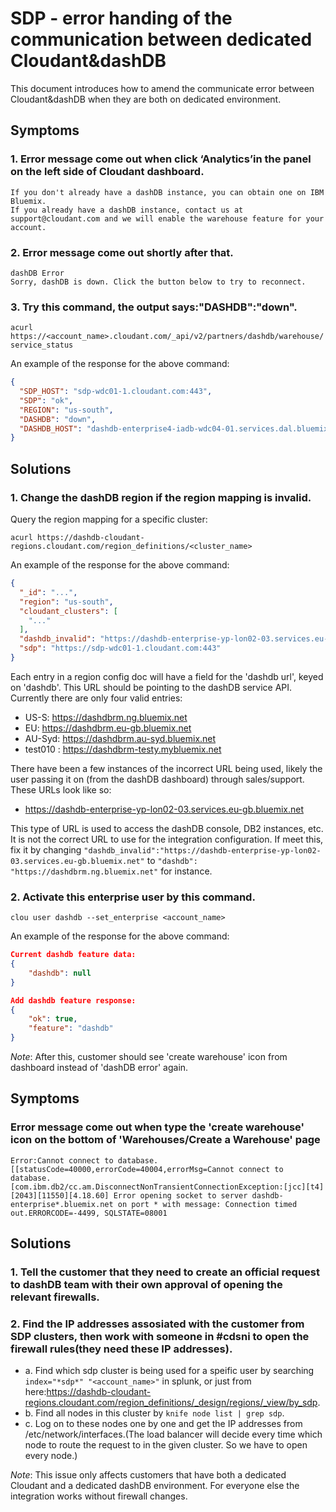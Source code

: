 # SDP - error handing of the communication between dedicated Cloudant&dashDB

This document introduces how to amend the communicate error between Cloudant&dashDB when they are both on dedicated environment.

## Symptoms

### 1. Error message come out when click ‘Analytics’in the panel on the left side of Cloudant dashboard.

    If you don't already have a dashDB instance, you can obtain one on IBM Bluemix.
    If you already have a dashDB instance, contact us at support@cloudant.com and we will enable the warehouse feature for your account.

### 2. Error message come out shortly after that.
 
    dashDB Error
    Sorry, dashDB is down. Click the button below to try to reconnect.
       
### 3. Try this command, the output says:"DASHDB":"down".
 
`acurl https://<account_name>.cloudant.com/_api/v2/partners/dashdb/warehouse/service_status`

An example of the response for the above command:
```json
{
  "SDP_HOST": "sdp-wdc01-1.cloudant.com:443", 
  "SDP": "ok", 
  "REGION": "us-south", 
  "DASHDB": "down", 
  "DASHDB_HOST": "dashdb-enterprise4-iadb-wdc04-01.services.dal.bluemix.net"
}
```

## Solutions

### 1. Change the dashDB region if the region mapping is invalid.

Query the region mapping for a specific cluster:

`acurl https://dashdb-cloudant-regions.cloudant.com/region_definitions/<cluster_name>`

An example of the response for the above command:
```json
{
  "_id": "...",
  "region": "us-south",
  "cloudant_clusters": [
    "..."
  ],
  "dashdb_invalid": "https://dashdb-enterprise-yp-lon02-03.services.eu-gb.bluemix.net",
  "sdp": "https://sdp-wdc01-1.cloudant.com:443"
}
```

Each entry in a region config doc will have a field for the 'dashdb url', keyed on 'dashdb'. This URL should be pointing to the dashDB service API. Currently there are only four valid entries:
  - US-S: https://dashdbrm.ng.bluemix.net
  - EU: https://dashdbrm.eu-gb.bluemix.net
  - AU-Syd: https://dashdbrm.au-syd.bluemix.net
  - test010 : https://dashdbrm-testy.mybluemix.net

There have been a few instances of the incorrect URL being used, likely the user passing it on (from the dashDB dashboard) through sales/support. These URLs look like so:
  - https://dashdb-enterprise-yp-lon02-03.services.eu-gb.bluemix.net

This type of URL is used to access the dashDB console, DB2 instances, etc. It is not the correct URL to use for the integration configuration. If meet this, fix it by changing `"dashdb_invalid":"https://dashdb-enterprise-yp-lon02-03.services.eu-gb.bluemix.net"` to `"dashdb": "https://dashdbrm.ng.bluemix.net"` for instance.

### 2. Activate this enterprise user by this command.

`clou user dashdb --set_enterprise <account_name>`

An example of the response for the above command:
```json
Current dashdb feature data:
{
    "dashdb": null
}

Add dashdb feature response:
{
    "ok": true, 
    "feature": "dashdb"
}
```

*Note*: After this, customer should see 'create warehouse' icon from dashboard instead of 'dashDB error' again.

## Symptoms

### Error message come out when type the 'create warehouse' icon on the bottom of 'Warehouses/Create a Warehouse' page

    Error:Cannot connect to database.[[statusCode=40000,errorCode=40004,errorMsg=Cannot connect to database.
    [com.ibm.db2/cc.am.DisconnectNonTransientConnectionException:[jcc][t4][2043][11550][4.18.60] Error opening socket to server dashdb-enterprise*.bluemix.net on port * with message: Connection timed out.ERRORCODE=-4499, SQLSTATE=08001

## Solutions

### 1. Tell the customer that they need to create an official request to dashDB team with their own approval of opening the relevant firewalls.

### 2. Find the IP addresses assosiated with the customer from SDP clusters, then work with someone in #cdsni to open the firewall rules(they need these IP addresses).

* a. Find which sdp cluster is being used for a speific user by searching `index="*sdp*" "<account_name>"` in splunk, or just from here:https://dashdb-cloudant-regions.cloudant.com/region_definitions/_design/regions/_view/by_sdp.
* b. Find all nodes in this cluster by `knife node list | grep sdp`.
* c. Log on to these nodes one by one and get the IP addresses from /etc/network/interfaces.(The load balancer will decide every time which node to route the request to in the given cluster. So we have to open every node.)

*Note*: This issue only affects customers that have both a dedicated Cloudant and a dedicated dashDB environment. For everyone else the integration works without firewall changes.
